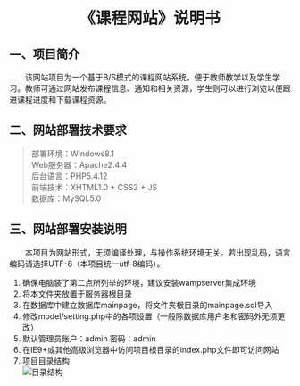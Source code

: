 <h1 style="text-align: center;"> 《课程网站》说明书</h1>

## 一、项目简介
&emsp;&emsp;该网站项目为一个基于B/S模式的课程网站系统，便于教师教学以及学生学习。教师可通过网站发布课程信息、通知和相关资源，学生则可以进行浏览以便跟进课程进度和下载课程资源。

## 二、网站部署技术要求
> 部署环境：Windows8.1  
> Web服务器：Apache2.4.4  
> 后台语言：PHP5.4.12  
> 前端技术：XHTML1.0 + CSS2 + JS  
> 数据库：MySQL5.0  

## 三、网站部署安装说明
&emsp;&emsp;本项目为网站形式，无须编译处理，与操作系统环境无关。若出现乱码，语言编码请选择UTF-8（本项目统一utf-8编码）。  
1. 确保电脑装了第二点所列举的环境，建议安装wampserver集成环境  
2. 将本文件夹放置于服务器根目录  
3. 在数据库中建立数据库mainpage，将文件夹根目录的mainpage.sql导入  
4. 修改model/setting.php中的各项设置（一般除数据库用户名和密码外无须更改）  
4. 默认管理员账户：admin  密码：admin  
5. 在IE9+或其他高级浏览器中访问项目根目录的index.php文件即可访问网站      
6. 项目目录结构  
![目录结构](http://h.picphotos.baidu.com/album/whcrop%3D572%2C259%3Bq%3D90%3Bg%3D0/sign=105b36cf9b2f07085f507c42865485ac/6d81800a19d8bc3e26b8224a878ba61ea9d345f9.jpg)


